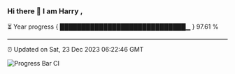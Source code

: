 ### Hi there 👋 I am Harry , 

⏳ Year progress { █████████████████████████████▁ } 97.61 %

---

⏰ Updated on Sat, 23 Dec 2023 06:22:46 GMT

![Progress Bar CI](https://github.com/duykhang68/duykhang68/workflows/Progress%20Bar%20CI/badge.svg)
